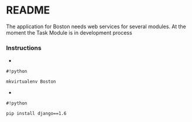 # README #

The application for Boston needs web services for several modules. At the moment the Task Module is in development process 

### Instructions ###

* 
```
#!python

mkvirtualenv Boston
```

* 
```
#!python

pip install django==1.6
```

